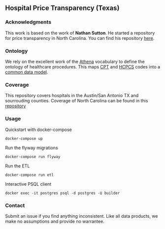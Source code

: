 ## Hospital Price Transparency (Texas)

 

### Acknowledgments

This work is based on the work of **Nathan Sutton**. He started a repository for price transparency in North Carolina. You can find his repository [here][nategit].

### Ontology

We rely on the excellent work of the [Athena](https://athena.ohdsi.org/) vocabulary to define the ontology of healthcare procedures.  This maps [CPT](https://www.ama-assn.org/practice-management/cpt) and [HCPCS](https://www.cms.gov/Medicare/Coding/MedHCPCSGenInfo) codes into a [common data model](https://github.com/OHDSI/CommonDataModel).

### Coverage

This repository covers hospitals in the Austin/San Antonio TX and sourrouding counties. Coverage of North Carolina can be found in this [repository][nategit]

### Usage

Quickstart with docker-compose
```
docker-compose up
```

Run the flyway migrations
```
docker-compose run flyway
```

Run the ETL
```
docker-compose run etl
```

Interactive PSQL client
```
docker exec -it postgres psql -d postgres -U builder
```

### Contact

Submit an issue if you find anything inconsistent.  Like all data products, we make no assumptions and provide no warrantee.  

[nategit]: https://github.com/nathansutton/hospital-price-transparency